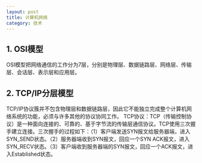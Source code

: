 ```yaml
---
layout: post
title: 计算机网络
category: 技术
---
```


## 1. OSI模型
OSI模型把网络通信的工作分为7层，分别是物理层、数据链路层、网络层、传输层、会话层、表示层和应用层。

## 2. TCP/IP分层模型
TCP/IP协议簇并不包含物理层和数据链路层，因此它不能独立完成整个计算机网络系统的功能，必须与许多其他的协议协同工作。
TCP协议：TCP（传输控制协议）是一种面向连接的、可靠的、基于字节流的传输层通信协议。TCP使用三次握手建立连接。三次握手的过程如下：（1）客户端发送SYN报文给服务器端，进入SYN_SEND状态。（2）服务器端收到SYN报文，回应一个SYN ACK报文，进入SYN_RECV状态。（3）客户端收到服务器端的SYN报文，回应一个ACK报文，进入Established状态。
